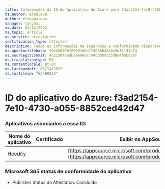 ```yaml
---
title: Informações da ID do Aplicativo do Azure para f3ad2154-7e10-4730-a055-8852ced42d47
ms.author: elmalova
author: elenamalova
manager: tonybal
ms.date: 03/12/2022
ms.topic: article
ms.service: attestation
certification_type: attested
description: Todas as informações de segurança e conformidade disponíveis para f3ad2154-7e10-4730-a055-8852ced42d47.
ms.openlocfilehash: 99ed26308f6969106d7f4930b48a0e9ef1141b74
ms.sourcegitcommit: 4d215076edbae690d7c44cd05dc15d0a495b82bf
ms.translationtype: MT
ms.contentlocale: pt-BR
ms.lasthandoff: 03/14/2022
ms.locfileid: "63469423"
---
```

# <a name="azure-app-id-f3ad2154-7e10-4730-a055-8852ced42d47"></a>ID do aplicativo do Azure: f3ad2154-7e10-4730-a055-8852ced42d47


### <a name="apps-associated-with-this-id"></a>Aplicativos associados a essa ID:
| **Nome do aplicativo** | **Certificado** | **Exibir no AppSource** |
|--------------|---------------|-----------------------|
| [Heedify](../forward/WA200003512) |  | [https://appsource.microsoft.com/product/office/WA200003512](https://appsource.microsoft.com/product/office/WA200003512) |

### <a name="microsoft-365-app-compliance-status"></a>Microsoft 365 status de conformidade do aplicativo
- Publisher Status do Attestaton: Concluído
